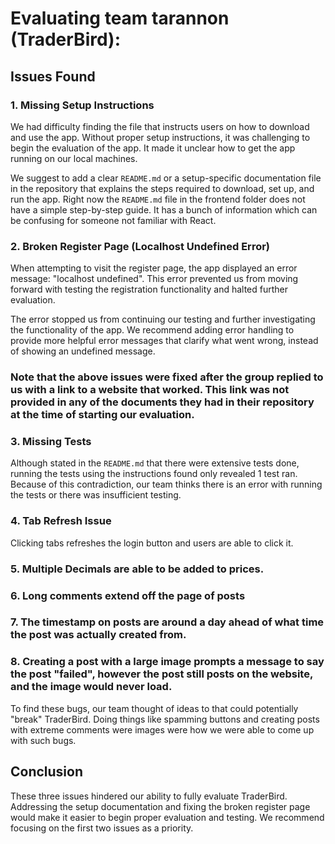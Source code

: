 # Evaluating team tarannon (TraderBird):


## Issues Found

### 1. Missing Setup Instructions
   We had difficulty finding the file that instructs users on how to download and use the app. Without proper setup instructions, it was challenging to begin the evaluation of the app. It made it unclear how to get the app running on our local machines.

   We suggest to add a clear `README.md` or a setup-specific documentation file in the repository that explains the steps required to download, set up, and run the app. Right now the `README.md` file in the frontend folder does not have a simple step-by-step guide. It has a bunch of information which can be confusing for someone not familiar with React.


### 2. Broken Register Page (Localhost Undefined Error)
   When attempting to visit the register page, the app displayed an error message: "localhost undefined". This error prevented us from moving forward with testing the registration functionality and halted further evaluation.

   The error stopped us from continuing our testing and further investigating the functionality of the app. We recommend adding error handling to provide more helpful error messages that clarify what went wrong, instead of showing an undefined message.

### Note that the above issues were fixed after the group replied to us with a link to a website that worked. This link was not provided in any of the documents they had in their repository at the time of starting our evaluation.

### 3. Missing Tests
   Although stated in the `README.md` that there were extensive tests done, running the tests using the instructions found only revealed 1 test ran. Because of this contradiction, our team thinks there is an error with running the tests or there was insufficient testing.

### 4. Tab Refresh Issue
   Clicking tabs refreshes the login button and users are able to click it.

### 5. Multiple Decimals are able to be added to prices.

### 6. Long comments extend off the page of posts

### 7. The timestamp on posts are around a day ahead of what time the post was actually created from.

### 8. Creating a post with a large image prompts a message to say the post "failed", however the post still posts on the website, and the image would never load.

To find these bugs, our team thought of ideas to that could potentially "break" TraderBird. Doing things like spamming buttons and creating posts with extreme comments were images were how we were able to come up with such bugs.

## Conclusion

These three issues hindered our ability to fully evaluate TraderBird. Addressing the setup documentation and fixing the broken register page would make it easier to begin proper evaluation and testing. We recommend focusing on the first two issues as a priority.
